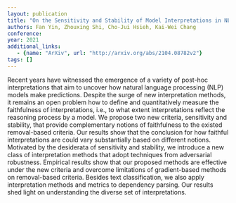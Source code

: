 ```yaml
---
layout: publication
title: "On the Sensitivity and Stability of Model Interpretations in NLP"
authors: Fan Yin, Zhouxing Shi, Cho-Jui Hsieh, Kai-Wei Chang
conference: 
year: 2021
additional_links: 
   - {name: "ArXiv", url: "http://arxiv.org/abs/2104.08782v2"}
tags: []
---
```

Recent years have witnessed the emergence of a variety of post-hoc
interpretations that aim to uncover how natural language processing (NLP)
models make predictions. Despite the surge of new interpretation methods, it
remains an open problem how to define and quantitatively measure the
faithfulness of interpretations, i.e., to what extent interpretations reflect
the reasoning process by a model. We propose two new criteria, sensitivity and
stability, that provide complementary notions of faithfulness to the existed
removal-based criteria. Our results show that the conclusion for how faithful
interpretations are could vary substantially based on different notions.
Motivated by the desiderata of sensitivity and stability, we introduce a new
class of interpretation methods that adopt techniques from adversarial
robustness. Empirical results show that our proposed methods are effective
under the new criteria and overcome limitations of gradient-based methods on
removal-based criteria. Besides text classification, we also apply
interpretation methods and metrics to dependency parsing. Our results shed
light on understanding the diverse set of interpretations.